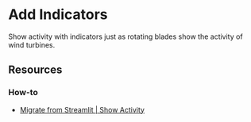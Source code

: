 # Add Indicators

Show activity with indicators just as rotating blades show the activity of wind turbines.

## Resources

### How-to

- [Migrate from Streamlit | Show Activity](../../how_to/streamlit_migration/activity.html)
